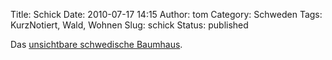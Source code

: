 Title: Schick
Date: 2010-07-17 14:15
Author: tom
Category: Schweden
Tags: KurzNotiert, Wald, Wohnen
Slug: schick
Status: published

Das [unsichtbare schwedische
Baumhaus](http://www.treehugger.com/files/2010/07/almost-invisible-mirrored-treehouse-built-in-sweden.php).

